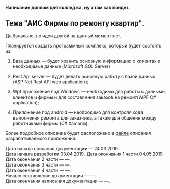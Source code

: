  **Написание диплом для колледжа, ну а там как пойдет.**  

## Тема "АИС Фирмы по ремонту квартир". 
Да банально, но идеи другой на данный момент нет.

  Планируется создать программный комплекс, который будет состоять из:

 1. База данных — будет хранить основную информацию о клиентах и необходимые данные (Microsoft SQL Server)
 2. Rest Api server — будет делать основную работу с базой данных (ASP Net Rest API  web application);

 3. Wpf приложение под Windows — необходимо для работы с данными клиентов и фирмы и для составления заказов на ремонт(WPF C# application);
 4. Приложение под android — необходимо для контроля хода выполнения ремонта для заказчика, а также для общения между работниками фирмы (C# Xamarin).

 Более подробное описание будет расположено в [файле](https://github.com/GENDOSMAL/Diplom/blob/master/Documentation/%D0%9E%D0%BF%D0%B8%D1%81%D0%B0%D0%BD%D0%B8%D0%B5%20%D0%BF%D1%80%D0%BE%D0%B3%D1%80%D0%B0%D0%BC%D0%BC%D0%BD%D0%BE%D0%B3%D0%BE%20%D0%BA%D0%BE%D0%BC%D0%BF%D0%BB%D0%B5%D0%BA%D1%81%D0%B0.docx) описания разрабатываемого приложения.

  Дата начала описания документации — 24.03.2019.  
  Дата начала разработки 03.04.2019.
  Дата окончания 1 части 04.05.2019  
  Дата окончания 2 части — —.  
  Дата окончания 3 части — —.  
  Дата окончания 4 части — —.  
  Начало составление документации — —.  
  Дата окончания написания документации — —.  
